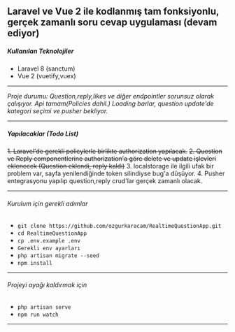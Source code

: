 ##  Laravel ve Vue 2 ile kodlanmış tam fonksiyonlu, gerçek zamanlı soru cevap uygulaması (devam ediyor)

##### Kullanılan Teknolojiler

- Laravel 8 (sanctum)
- Vue 2 (vuetify,vuex)

------------
_Proje durumu: Question,reply,likes ve diğer endpointler sorunsuz olarak çalışıyor. Api tamam(Policies dahil.) Loading barlar, question update'de kategori seçimi ve pusher bekliyor._

------------

##### Yapılacaklar (Todo List)
~~1. Laravel'de gerekli policylerle birlikte authorization yapılacak.~~
~~2. Question ve Reply componentlerine authorization'a göre delete ve update işlevleri eklenecek (Question eklendi, reply kaldı)~~
3. localstorage ile ilgili ufak bir problem var, sayfa yenilendiğinde token silindiyse bug'a düşüyor.
4. Pusher entegrasyonu yapılıp question,reply crud'lar gerçek zamanlı olacak.


------------




###### Kurulum için gerekli adımlar

- `git clone https://github.com/ozgurkaracam/RealtimeQuestionApp.git`
- `cd RealtimeQuestionApp`
- `cp .env.example .env`
- `Gerekli env ayarları`
- `php artisan migrate --seed`
- `npm install`

------------


###### Projeyi ayağı kaldırmak için
- `php artisan serve`
- `npm run watch`


------------



